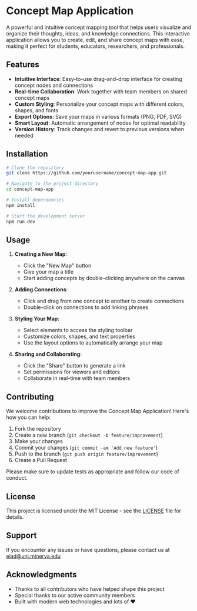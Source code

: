 # Concept Map Application

A powerful and intuitive concept mapping tool that helps users visualize and organize their thoughts, ideas, and knowledge connections. This interactive application allows you to create, edit, and share concept maps with ease, making it perfect for students, educators, researchers, and professionals.

## Features

- **Intuitive Interface**: Easy-to-use drag-and-drop interface for creating concept nodes and connections
- **Real-time Collaboration**: Work together with team members on shared concept maps
- **Custom Styling**: Personalize your concept maps with different colors, shapes, and fonts
- **Export Options**: Save your maps in various formats (PNG, PDF, SVG)
- **Smart Layout**: Automatic arrangement of nodes for optimal readability
- **Version History**: Track changes and revert to previous versions when needed

## Installation

```bash
# Clone the repository
git clone https://github.com/yourusername/concept-map-app.git

# Navigate to the project directory
cd concept-map-app

# Install dependencies
npm install

# Start the development server
npm run dev
```

## Usage

1. **Creating a New Map**:

   - Click the "New Map" button
   - Give your map a title
   - Start adding concepts by double-clicking anywhere on the canvas

2. **Adding Connections**:

   - Click and drag from one concept to another to create connections
   - Double-click on connections to add linking phrases

3. **Styling Your Map**:

   - Select elements to access the styling toolbar
   - Customize colors, shapes, and text properties
   - Use the layout options to automatically arrange your map

4. **Sharing and Collaborating**:
   - Click the "Share" button to generate a link
   - Set permissions for viewers and editors
   - Collaborate in real-time with team members

## Contributing

We welcome contributions to improve the Concept Map Application! Here's how you can help:

1. Fork the repository
2. Create a new branch (`git checkout -b feature/improvement`)
3. Make your changes
4. Commit your changes (`git commit -am 'Add new feature'`)
5. Push to the branch (`git push origin feature/improvement`)
6. Create a Pull Request

Please make sure to update tests as appropriate and follow our code of conduct.

## License

This project is licensed under the MIT License - see the [LICENSE](LICENSE) file for details.

## Support

If you encounter any issues or have questions, please contact us at eiad@uni.minerva.edu

## Acknowledgments

- Thanks to all contributors who have helped shape this project
- Special thanks to our active community members
- Built with modern web technologies and lots of ❤️
